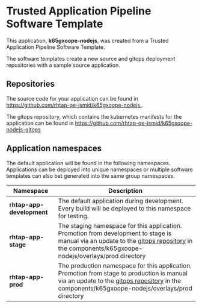 # Trusted Application Pipeline Software Template

This application, **k65gxoope-nodejs**, was created from a Trusted Application Pipeline Software Template.

The software templates create a new source and gitops deployment repositories with a sample source application. 

## Repositories

The source code for your application can be found in [https://github.com/rhtap-qe-jsmid/k65gxoope-nodejs ](https://github.com/rhtap-qe-jsmid/k65gxoope-nodejs ).
 
The gitops repository, which contains the kubernetes manifests for the application can be found in 
[https://github.com/rhtap-qe-jsmid/k65gxoope-nodejs-gitops ](https://github.com/rhtap-qe-jsmid/k65gxoope-nodejs-gitops ) 

## Application namespaces 

The default application will be found in the following namespaces. Applications can be deployed into unique namespaces or multiple software templates can also bet generated into the same group namespaces.  

|  Namespace   |  Description   |  
| -------- | -------- |   
| **rhtap-app-development** | The default application during development. Every build will be deployed to this namespace for testing. | 
| **rhtap-app-stage** | The staging namespace for this application. Promotion from development to stage is manual via an update to the [gitops repository](https://github.com/rhtap-qe-jsmid/k65gxoope-nodejs-gitops ) in the components/k65gxoope-nodejs/overlays/prod directory |  
| **rhtap-app-prod** | The production namespace for this application. Promotion from stage to production is manual via an update to the [gitops repository](https://github.com/rhtap-qe-jsmid/k65gxoope-nodejs-gitops ) in the components/k65gxoope-nodejs/overlays/prod directory | 